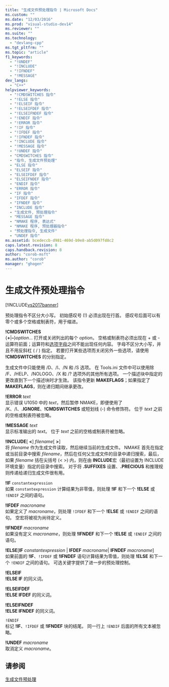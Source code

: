 ```yaml
---
title: "生成文件预处理指令 | Microsoft Docs"
ms.custom: ""
ms.date: "12/03/2016"
ms.prod: "visual-studio-dev14"
ms.reviewer: ""
ms.suite: ""
ms.technology: 
  - "devlang-cpp"
ms.tgt_pltfrm: ""
ms.topic: "article"
f1_keywords: 
  - "!UNDEF"
  - "!INCLUDE"
  - "!IFNDEF"
  - "!MESSAGE"
dev_langs: 
  - "C++"
helpviewer_keywords: 
  - "!CMDSWITCHES 指令"
  - "!ELSE 指令"
  - "!ELSEIF 指令"
  - "!ELSEIFDEF 指令"
  - "!ELSEIFNDEF 指令"
  - "!ENDIF 指令"
  - "!ERROR 指令"
  - "!IF 指令"
  - "!IFDEF 指令"
  - "!IFNDEF 指令"
  - "!INCLUDE 指令"
  - "!MESSAGE 指令"
  - "!UNDEF 指令"
  - "CMDSWITCHES 指令"
  - "指令, 生成文件预处理"
  - "ELSE 指令"
  - "ELSEIF 指令"
  - "ELSEIFDEF 指令"
  - "ELSEIFNDEF 指令"
  - "ENDIF 指令"
  - "ERROR 指令"
  - "IF 指令"
  - "IFDEF 指令"
  - "IFNDEF 指令"
  - "INCLUDE 指令"
  - "生成文件, 预处理指令"
  - "MESSAGE 指令"
  - "NMAKE 程序, 表达式"
  - "NMAKE 程序, 预处理器指令"
  - "预处理指令, 生成文件"
  - "UNDEF 指令"
ms.assetid: bcedeccb-d981-469d-b9e8-ab5d097fd8c2
caps.latest.revision: 8
caps.handback.revision: 8
author: "corob-msft"
ms.author: "corob"
manager: "ghogen"
---
```

# 生成文件预处理指令
[!INCLUDE[vs2017banner](../assembler/inline/includes/vs2017banner.md)]

预处理指令不区分大小写。  初始感叹号 \(\!\) 必须出现在行首。  感叹号后面可以有零个或多个空格或制表符，用于缩进。  
  
 **\!CMDSWITCHES**  
 {**\+**&#124;**–**}*option*...  打开或关闭列出的每个 *option*。  空格或制表符必须出现在 \+ 或 \- 运算符前面；运算符和[选项字母](../build/nmake-options.md)之间不能出现任何内容。  字母不区分大小写，并且不用反斜杠 \( \/ \) 指定。  若要打开某些选项而关闭另外一些选项，请使用 **\!CMDSWITCHES** 的分别指定。  
  
 生成文件中只能使用 \/D、\/I、\/N 和 \/S 选项。  在 Tools.ini 文件中可以使用除 \/F、\/HELP、\/NOLOGO、\/X 和 \/? 选项外的其他所有选项。  一个描述块中指定的更改直到下一个描述块时才生效。  该指令更新 **MAKEFLAGS**；如果指定了 **MAKEFLAGS**，则在递归期间继承更改。  
  
 **\!ERROR**  *text*  
 显示错误 U1050 中的 *text*，然后暂停 NMAKE，即便使用了 \/K、\/I、**.IGNORE**、**\!CMDSWITCHES** 或短划线 \(\-\) 命令修饰符。  位于 *text* 之前的空格或制表符被忽略。  
  
 **\!MESSAGE**  *text*  
 显示标准输出的 *text*。  位于 *text* 之前的空格或制表符被忽略。  
  
 **\!INCLUDE**\[ **\<**\] *filename*\[ **\>**\]  
 将 *filename* 作为生成文件读取，然后继续当前的生成文件。  NMAKE 首先在指定或当前目录中搜索 *filename*，然后在任何父生成文件的目录中递归搜索，最后，如果 *filename* 括在尖括号 \(\< \>\) 内，则在由 **INCLUDE**宏（最初设置为 INCLUDE 环境变量）指定的目录中搜索。  对于将 **.SUFFIXES** 设置、**.PRECIOUS** 和推理规则传递给递归生成文件很有用。  
  
 **\!IF**  `constantexpression`  
 如果 `constantexpression` 计算结果为非零值，则处理 **\!IF** 和下一个 **\!ELSE** 或 `!ENDIF` 之间的语句。  
  
 **\!IFDEF**  *macroname*  
 如果定义了 *macroname*，则处理 `!IFDEF` 和下一个 **\!ELSE** 或 `!ENDIF` 之间的语句。  空宏将被视为尚待定义。  
  
 **\!IFNDEF**  *macroname*  
 如果没有定义 *macroname*，则处理 **\!IFNDEF** 和下一个 **\!ELSE** 或 `!ENDIF` 之间的语句。  
  
 **\!ELSE**\[**IF** *constantexpression* &#124; **IFDEF** *macroname*&#124; **IFNDEF** *macroname*\]  
 如果前面的 **\!IF**、`!IFDEF` 或 **\!IFNDEF** 语句计算结果为零值，则处理 **\!ELSE** 和下一个 `!ENDIF` 之间的语句。  可选关键字提供了进一步的预处理控制。  
  
 **\!ELSEIF**  
 **\!ELSE IF** 的同义词。  
  
 **\!ELSEIFDEF**  
 **\!ELSE IFDEF** 的同义词。  
  
 **\!ELSEIFNDEF**  
 **\!ELSE IFNDEF** 的同义词。  
  
 `!ENDIF`  
 标记 **\!IF**、`!IFDEF` 或 **\!IFNDEF** 块的结尾。  同一行上 `!ENDIF` 后面的所有文本被忽略。  
  
 **\!UNDEF**  *macroname*  
 取消定义 *macroname*。  
  
## 请参阅  
 [生成文件预处理](../build/makefile-preprocessing.md)